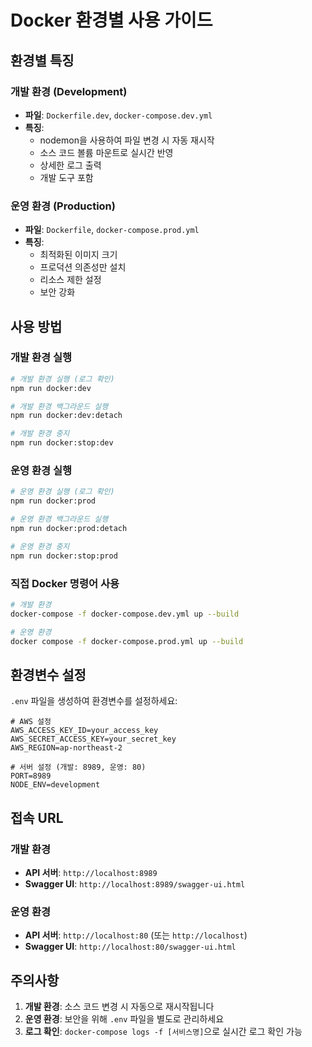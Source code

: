# Docker 환경별 사용 가이드

## 환경별 특징

### 개발 환경 (Development)
- **파일**: `Dockerfile.dev`, `docker-compose.dev.yml`
- **특징**:
  - nodemon을 사용하여 파일 변경 시 자동 재시작
  - 소스 코드 볼륨 마운트로 실시간 반영
  - 상세한 로그 출력
  - 개발 도구 포함

### 운영 환경 (Production)
- **파일**: `Dockerfile`, `docker-compose.prod.yml`
- **특징**:
  - 최적화된 이미지 크기
  - 프로덕션 의존성만 설치
  - 리소스 제한 설정
  - 보안 강화

## 사용 방법

### 개발 환경 실행
```bash
# 개발 환경 실행 (로그 확인)
npm run docker:dev

# 개발 환경 백그라운드 실행
npm run docker:dev:detach

# 개발 환경 중지
npm run docker:stop:dev
```

### 운영 환경 실행
```bash
# 운영 환경 실행 (로그 확인)
npm run docker:prod

# 운영 환경 백그라운드 실행
npm run docker:prod:detach

# 운영 환경 중지
npm run docker:stop:prod
```

### 직접 Docker 명령어 사용
```bash
# 개발 환경
docker-compose -f docker-compose.dev.yml up --build

# 운영 환경
docker compose -f docker-compose.prod.yml up --build
```

## 환경변수 설정

`.env` 파일을 생성하여 환경변수를 설정하세요:

```env
# AWS 설정
AWS_ACCESS_KEY_ID=your_access_key
AWS_SECRET_ACCESS_KEY=your_secret_key
AWS_REGION=ap-northeast-2

# 서버 설정 (개발: 8989, 운영: 80)
PORT=8989
NODE_ENV=development
```

## 접속 URL

### 개발 환경
- **API 서버**: `http://localhost:8989`
- **Swagger UI**: `http://localhost:8989/swagger-ui.html`

### 운영 환경
- **API 서버**: `http://localhost:80` (또는 `http://localhost`)
- **Swagger UI**: `http://localhost:80/swagger-ui.html`

## 주의사항
1. **개발 환경**: 소스 코드 변경 시 자동으로 재시작됩니다
2. **운영 환경**: 보안을 위해 `.env` 파일을 별도로 관리하세요
3. **로그 확인**: `docker-compose logs -f [서비스명]`으로 실시간 로그 확인 가능 